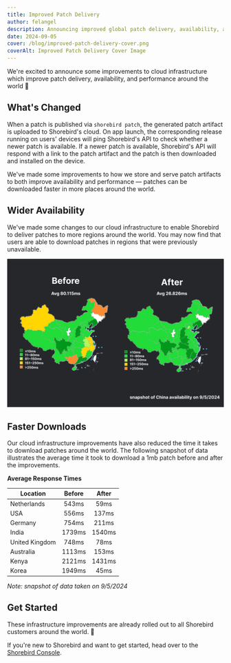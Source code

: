```yaml
---
title: Improved Patch Delivery
author: felangel
description: Announcing improved global patch delivery, availability, and performance.
date: 2024-09-05
cover: /blog/improved-patch-delivery-cover.png
coverAlt: Improved Patch Delivery Cover Image
---
```


We're excited to announce some improvements to cloud infrastructure which
improve patch delivery, availability, and performance around the world 🥳

## What's Changed

When a patch is published via `shorebird patch`, the generated patch artifact is
uploaded to Shorebird's cloud. On app launch, the corresponding release running
on users' devices will ping Shorebird's API to check whether a newer patch is
available. If a newer patch is available, Shorebird's API will respond with a
link to the patch artifact and the patch is then downloaded and installed on the
device.

We've made some improvements to how we store and serve patch artifacts to both
improve availability and performance — patches can be downloaded faster in more
places around the world.

## Wider Availability

We've made some changes to our cloud infrastructure to enable Shorebird to
deliver patches to more regions around the world. You may now find that users
are able to download patches in regions that were previously unavailable.

![China Patch availability image](../../assets/images/blog/improved-patch-delivery/china-availability.png)

## Faster Downloads

Our cloud infrastructure improvements have also reduced the time it takes to
download patches around the world. The following snapshot of data illustrates
the average time it took to download a 1mb patch before and after the
improvements.

**Average Response Times**

| Location       | Before | After  |
| -------------- | :----: | :----: |
| Netherlands    | 543ms  |  59ms  |
| USA            | 556ms  | 137ms  |
| Germany        | 754ms  | 211ms  |
| India          | 1739ms | 1540ms |
| United Kingdom | 748ms  |  78ms  |
| Australia      | 1113ms | 153ms  |
| Kenya          | 2121ms | 1431ms |
| Korea          | 1949ms |  45ms  |

_Note: snapshot of data taken on 9/5/2024_

## Get Started

These infrastructure improvements are already rolled out to all Shorebird
customers around the world. 🥳

If you're new to Shorebird and want to get started, head over to the
[Shorebird Console](https://console.shorebird.dev).
